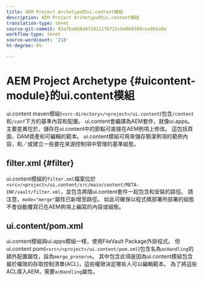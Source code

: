 ```yaml
---
title: AEM Project Archetype的ui.content模組
description: AEM Project Archetype的ui.content模組
translation-type: tm+mt
source-git-commit: 93a7ba6b8a972d111fb723cb40b0380cea9b5a9a
workflow-type: tm+mt
source-wordcount: '218'
ht-degree: 0%

---
```



# AEM Project Archetype {#uicontent-module}的ui.content模組

ui.content maven模組(`<src-directory>/<project>/ui.content`)包含`/content`和`/conf`下方的基準內容和配置。 ui.content會編譯為AEM套件，就像ui.apps。 主要差異在於，儲存在ui.content中的節點可直接在AEM例項上修改。 這包括頁面、DAM資產和可編輯的範本。 ui.content模組可用來儲存簡潔例項的範例內容，和／或建立一些要在來源控制項中管理的基準組態。

## filter.xml {#filter}

ui.content模組的`filter.xml`檔案位於`<src>/<project>/ui.content/src/main/content/META-INF/vault/filter.xml`，並包含將隨ui.content套件一起包含和安裝的路徑。 請注意，`mode="merge"`屬性已新增至路徑。 如此可確保以程式碼部署所部署的組態不會自動覆寫已在AEM例項上編寫的內容或組態。

## ui.content/pom.xml

ui.content模組與ui.apps模組一樣，使用FileVault Package外掛程式。 但ui.content pom(`<src>/<project>/ui.content/pom.xml`)包含名為`acHandling`的額外配置屬性，設為`merge_preserve`。 其中包含此項是因為ui.content模組包含屬於權限的存取控制清單(ACL)，這些權限決定哪些人可以編輯範本。 為了將這些ACL導入AEM，需要`acHandling`屬性。
